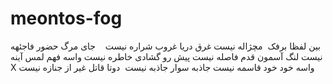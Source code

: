 # meontos-fog
بین لفظا برفک  مچژاله نیست
غرق دریا غروب شراره نیست   
جای مرگ حضور فاجئهه نیست
لنگ آسمون قدم فاصله نیست
پیش رو گشادی خاطره نیست
واسه فهم لمس آینه X
واسه خود خود قاسمه نیست
جاذبه سوار جاذبه نیست 
دوتا قاتل غیر از جنازه نیست
